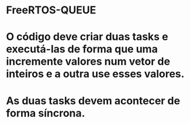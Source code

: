 # FreeRTOS-QUEUE
#
# O código deve criar duas tasks e executá-las de forma que uma incremente valores num vetor de inteiros e a outra use esses valores.
# As duas tasks devem acontecer de forma síncrona.
#
